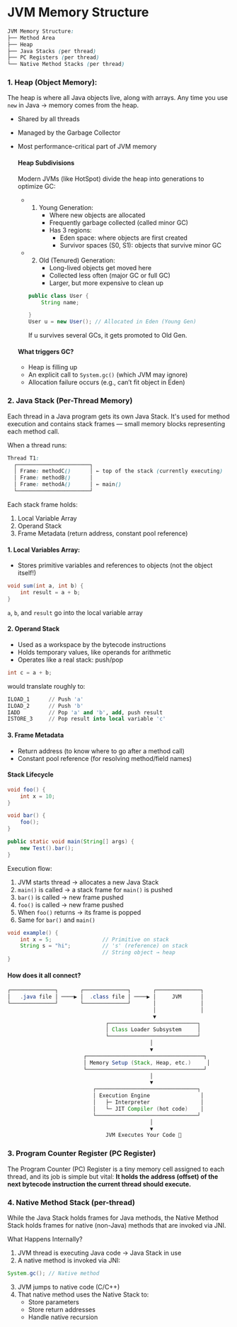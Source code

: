 # JVM Memory Structure

```scss
JVM Memory Structure:
├── Method Area
├── Heap
├── Java Stacks (per thread)
├── PC Registers (per thread)
└── Native Method Stacks (per thread)
```

### 1. Heap (Object Memory):

The heap is where all Java objects live, along with arrays.
Any time you use `new` in Java → memory comes from the heap.

- Shared by all threads
- Managed by the Garbage Collector
- Most performance-critical part of JVM memory

  #### Heap Subdivisions

  Modern JVMs (like HotSpot) divide the heap into generations to optimize GC:

  - 1. Young Generation:
       - Where new objects are allocated
       - Frequently garbage collected (called minor GC)
       - Has 3 regions:
         - Eden space: where objects are first created
         - Survivor spaces (S0, S1): objects that survive minor GC
  - 2. Old (Tenured) Generation:
       - Long-lived objects get moved here
       - Collected less often (major GC or full GC)
       - Larger, but more expensive to clean up

    ```java
    public class User {
        String name;

    }
    User u = new User(); // Allocated in Eden (Young Gen)
    ```

    If u survives several GCs, it gets promoted to Old Gen.

  #### What triggers GC?

  - Heap is filling up
  - An explicit call to `System.gc()` (which JVM may ignore)
  - Allocation failure occurs (e.g., can’t fit object in Eden)

### 2. Java Stack (Per-Thread Memory)

Each thread in a Java program gets its own Java Stack.
It's used for method execution and contains stack frames — small memory blocks representing each method call.

When a thread runs:

```css
Thread T1:
  ┌───────────────────────┐
  │ Frame: methodC()      │ ← top of the stack (currently executing)
  │ Frame: methodB()      │
  │ Frame: methodA()      │ ← main()
  └───────────────────────┘
```

Each stack frame holds:

1.  Local Variable Array
2.  Operand Stack
3.  Frame Metadata (return address, constant pool reference)

#### 1. Local Variables Array:

- Stores primitive variables and references to objects (not the object itself!)

```java
void sum(int a, int b) {
    int result = a + b;
}
```

`a`, `b`, and `result` go into the local variable array

#### 2. Operand Stack

- Used as a workspace by the bytecode instructions
- Holds temporary values, like operands for arithmetic
- Operates like a real stack: push/pop

```java
int c = a + b;
```

would translate roughly to:

```sql
ILOAD_1      // Push 'a'
ILOAD_2      // Push 'b'
IADD         // Pop 'a' and 'b', add, push result
ISTORE_3     // Pop result into local variable 'c'
```

#### 3. Frame Metadata

- Return address (to know where to go after a method call)
- Constant pool reference (for resolving method/field names)

#### Stack Lifecycle

```java
void foo() {
    int x = 10;
}

void bar() {
    foo();
}

public static void main(String[] args) {
    new Test().bar();
}

```

Execution flow:

1.  JVM starts thread → allocates a new Java Stack
2.  `main()` is called → a stack frame for `main()` is pushed
3.  `bar()` is called → new frame pushed
4.  `foo()` is called → new frame pushed
5.  When `foo()` returns → its frame is popped
6.  Same for `bar()` and `main()`

```java
void example() {
    int x = 5;                // Primitive on stack
    String s = "hi";          // 's' (reference) on stack
                              // String object → heap
}
```

#### How does it all connect?

```java
┌──────────────┐       ┌──────────────┐       ┌──────────────┐
│   .java file │ ────▶ │  .class file │ ────▶ │     JVM      │
└──────────────┘       └──────────────┘       │              │
                                              │              │
                                              ▼
                               ┌────────────────────────────┐
                               │ Class Loader Subsystem     │
                               └────────────────────────────┘
                                             │
                                             ▼
                        ┌─────────────────────────────────────┐
                        │ Memory Setup (Stack, Heap, etc.)     │
                        └─────────────────────────────────────┘
                                             │
                                             ▼
                           ┌────────────────────────────────┐
                           │ Execution Engine                │
                           │   ├─ Interpreter                │
                           │   └─ JIT Compiler (hot code)    │
                           └────────────────────────────────┘
                                             │
                                             ▼
                               JVM Executes Your Code 🚀
```

### 3. Program Counter Register (PC Register)

The Program Counter (PC) Register is a tiny memory cell assigned to each thread, and its job is simple but vital:
**It holds the address (offset) of the next bytecode instruction the current thread should execute.**

### 4. Native Method Stack (per-thread)

While the Java Stack holds frames for Java methods, the Native Method Stack holds frames for native (non-Java) methods that are invoked via JNI.

What Happens Internally?

1.  JVM thread is executing Java code → Java Stack in use
2.  A native method is invoked via JNI:

```java
System.gc(); // Native method
```

3. JVM jumps to native code (C/C++)
4. That native method uses the Native Stack to:
   - Store parameters
   - Store return addresses
   - Handle native recursion
